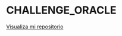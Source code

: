 # CHALLENGE_ORACLE

<a href="https://github.com/jmgh1/CHALLENGE_ORACLE.git">Visualiza mi repositorio</a>
